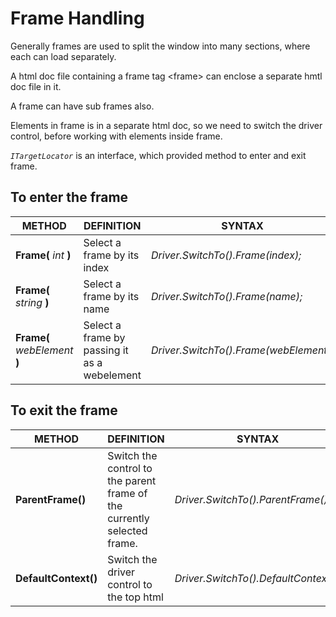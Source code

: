 # Frame Handling

Generally frames are used to split the window into many sections, where each can load separately.

A html doc file containing a frame tag \<frame> can enclose a separate hmtl doc file in it.

A frame can have sub frames also.

Elements in frame is in a separate html doc, so we need to switch the driver control, before working with elements inside frame.

*`ITargetLocator`* is an interface, which provided method to enter and exit frame.

## To enter the frame

|METHOD|DEFINITION|SYNTAX|
|--------|----------|------|
|**Frame(** *int* **)**| Select a frame by its index|*Driver.SwitchTo().Frame(index);*|
|**Frame(** *string* **)**| Select a frame by its name|*Driver.SwitchTo().Frame(name);*|
|**Frame(** *webElement* **)**| Select a frame by passing it as a webelement|*Driver.SwitchTo().Frame(webElement);*|

## To exit the frame

|METHOD|DEFINITION|SYNTAX|
|--------|----------|------|
|**ParentFrame()**| Switch the control to the parent frame of the currently selected frame.|*Driver.SwitchTo().ParentFrame();*|
|**DefaultContext()**| Switch the driver control to the top html |*Driver.SwitchTo().DefaultContext();*|
